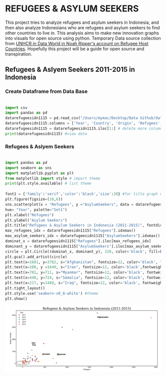 # REFUGEES & ASYLUM SEEKERS 
This project tries to analyze refugees and asylum seekers in Indonesia, and then also analyze Indonesians who are refugees and asylum seekers to find other countries to live in. This analysis aims to make new innovation graphs into visuals for open source using python. Temporary Data source collection from [UNHCR in Data World in Noah Ripper's account on Refugee Host Countries](https://data.world/nrippner/refugee-host-nations). Hopefully this project will be a guide for open source and transpiration.

## Refugees & Aslyem Seekers 2011-2015 in Indonesia
### Create Dataframe from Data Base 
```python

import csv 
import pandas as pd
datarefugeesidn1115 = pd.read_csv("/Users/mymac/Desktop/Data Github/datarefugeesidn.csv", delimiter=';', header = None) # adjust columns and rows
datarefugeesidn1115.columns = ['Year', 'Country', 'Origin', 'Refugees', 'AsylumSeekers', 'Total'] # create columns
datarefugeesidn1115 = datarefugeesidn1115.iloc[1:] # delete more columns
print(datarefugeesidn1115) #view data

```
### Refugees & Aslyem Seekers
```python

import pandas as pd
import seaborn as sns
import matplotlib.pyplot as plt
from matplotlib import style # import theme
print(plt.style.available) # list theme 

font1 = {'family':'serif','color':'black','size':20} #for title graph visual
plt.figure(figsize=(10,6))
sns.scatterplot(x = "Refugees", y ="AsylumSeekers", data = datarefugeesidn1115,
hue= "Year", palette="Set1")
plt.xlabel("Refugees")
plt.ylabel("Asylum Seekers")
plt.title("Refugees & Asylum Seekers in Indonesia (2011-2015)", fontdict = font1)
max_refugees_idx = datarefugeesidn1115["Refugees"].idxmax()
max_asylum_seekers_idx = datarefugeesidn1115["AsylumSeekers"].idxmax()
dominat_x = datarefugeesidn1115["Refugees"].iloc[max_refugees_idx]
dominant_y = datarefugeesidn1115["AsylumSeekers"].iloc[max_asylum_seekers_idx]
circle = plt.Circle((dominat_x, dominant_y), 150, color='black', fill=False, linewidth=1)
plt.gca().add_artist(circle)
plt.text(x=1681, y=3782, s="Afghanistan", fontsize=12, color='black', fontweight='bold')
plt.text(x=208, y =1649, s="Iran", fontsize=12, color='black',fontweight='bold')
plt.text(x=781, y=711, s="Myanmar", fontsize=12, color='black', fontweight='bold')
plt.text(x=448, y=724, s="Somalia", fontsize=12, color='black', fontweight='bold')
plt.text(x=217, y=1489, s="Iraq", fontsize=12, color='black', fontweight='bold')
plt.tight_layout()
plt.style.use('seaborn-v0_8-white') #theme
plt.show()

```
![Data Refugees & Aslyum Seekers](datavisual/refugees&asylumseekersidn20112015.png)
